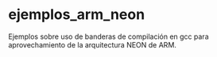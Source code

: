 # ejemplos_arm_neon
Ejemplos sobre uso de banderas de compilación en gcc para aprovechamiento de la arquitectura NEON de ARM.
